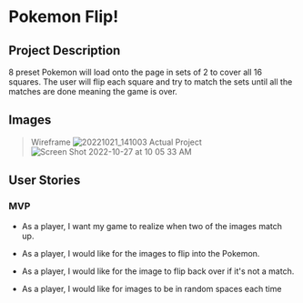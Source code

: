 # Pokemon Flip!
## Project Description
8 preset Pokemon will load onto the page in sets of 2 to cover all 16 squares. The user will flip each square and try to match the sets until all the matches are done meaning the game is over.
## Images
> Wireframe
![20221021_141003](https://user-images.githubusercontent.com/114940348/198307868-92f1882b-3dfa-4e46-915d-afc9c440022e.jpg)
> Actual Project
![Screen Shot 2022-10-27 at 10 05 33 AM](https://user-images.githubusercontent.com/114940348/198307350-af8adda8-741c-4a37-98b0-1c693765558b.png)
## User Stories
### MVP
- As a player, I want my game to realize when two of the images match up.

- As a player, I would like for the images to flip into the Pokemon.

- As a player, I would like for the image to flip back over if it's not a match.

- As a player, I would like for images to be in random spaces each time
